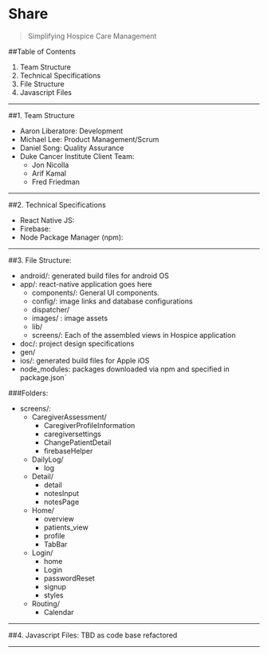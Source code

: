 # Share

> Simplifying Hospice Care Management

##Table of Contents
1. Team Structure
2. Technical Specifications
3. File Structure
4. Javascript Files
***

##1.  Team Structure
 - Aaron Liberatore: Development
 - Michael Lee:  Product Management/Scrum
 - Daniel Song: Quality Assurance
 - Duke Cancer Institute Client Team:
	 - Jon Nicolla
	 - Arif Kamal
	 - Fred Friedman
***

##2. Technical Specifications
 - React Native JS:
 - Firebase:
 - Node Package Manager (npm):
***
##3. File Structure:
 - android/: generated build files for android OS
 - app/: react-native application goes here
	 - components/: General UI components.
	 - config/: image links and database configurations
	 - dispatcher/
	 - images/ : image assets
	 - lib/ 
	 - screens/: Each of the assembled views in Hospice application
 - doc/: project design specifications
 - gen/
 - ios/: generated build files for Apple iOS
 - node_modules: packages downloaded via npm and specified in package.json`

###Folders:

- screens/:
	- CaregiverAssessment/
		- CaregiverProfileInformation
		- caregiversettings
		- ChangePatientDetail
		- firebaseHelper
	- DailyLog/
		- log
	- Detail/
		- detail
		- notesInput
		- notesPage
	- Home/
		- overview
		- patients_view
		- profile
		- TabBar
	- Login/
		- home
		- Login
		- passwordReset
		- signup
		- styles
	- Routing/
		- Calendar

***
##4. Javascript Files: TBD as code base refactored
***


